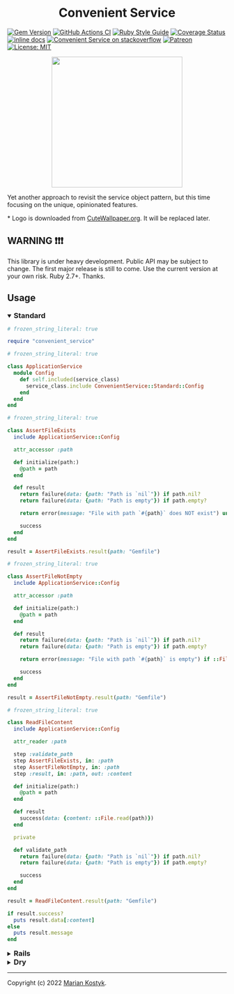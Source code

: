 <!-- header:start -->
<!-- TODO: Remove html to display in YARD with commonmark -->
<h1 align="center">
  Convenient Service
</h1>
<!-- header:end -->

<!-- badges:start -->
[![Gem Version](https://badge.fury.io/rb/convenient_service.svg)](https://rubygems.org/gems/convenient_service) [![GitHub Actions CI](https://github.com/marian13/convenient_service/actions/workflows/ci.yml/badge.svg?branch=main)](https://github.com/marian13/convenient_service/actions/workflows/ci.yml) [![Ruby Style Guide](https://img.shields.io/badge/code_style-standard-brightgreen.svg)](https://github.com/testdouble/standard) [![Coverage Status](https://coveralls.io/repos/github/marian13/convenient_service/badge.svg)](https://coveralls.io/github/marian13/convenient_service?branch=main) [![inline docs](http://inch-ci.org/github/marian13/convenient_service.svg?branch=main)](http://inch-ci.org/github/marian13/convenient_service)
[![Convenient Service on stackoverflow](https://img.shields.io/badge/stackoverflow-community-orange.svg?logo=stackoverflow)](https://stackoverflow.com/tags/convenient-service)
[![Patreon](https://img.shields.io/badge/patreon-donate-orange.svg)](https://www.patreon.com/user?u=31435716&fan_landing=true)
[![License: MIT](https://img.shields.io/badge/license-MIT-yellow.svg)](https://opensource.org/licenses/MIT)
<!-- badges:end -->

<!-- logo:start -->
<!-- TODO: Remove html to display in YARD with commonmark -->
<p align="center">
  <img src="https://raw.githubusercontent.com/marian13/convenient_service/main/logo.png" width="300">
</p>
<!-- logo:end -->

<!-- general_description:start -->
Yet another approach to revisit the service object pattern, but this time focusing on the unique, opinionated features.

\* Logo is downloaded from [CuteWallpaper.org](https://cutewallpaper.org/24/cartoon-diamond-png/2703010921.html). It will be replaced later.
<!-- general_description:end -->

<!-- warning:start -->
## WARNING ❗❗❗

This library is under heavy development. Public API may be subject to change. The first major release is still to come. Use the current version at your own risk. Ruby 2.7+. Thanks.
<!-- features:end -->
<!-- warning:end -->

<!-- usage:start -->
## Usage

<details open>
  <summary>
    <!-- NOTE: style does NOT work in GitHub -->
    <h3 style="display: inline-block; margin-top: 0; margin-bottom: 0;">
      Standard
    </h3>
  </summary>

  ```ruby
  # frozen_string_literal: true

  require "convenient_service"
  ```

  ```ruby
  # frozen_string_literal: true

  class ApplicationService
    module Config
      def self.included(service_class)
        service_class.include ConvenientService::Standard::Config
      end
    end
  end
  ```

  ```ruby
  # frozen_string_literal: true

  class AssertFileExists
    include ApplicationService::Config

    attr_accessor :path

    def initialize(path:)
      @path = path
    end

    def result
      return failure(data: {path: "Path is `nil`"}) if path.nil?
      return failure(data: {path: "Path is empty"}) if path.empty?

      return error(message: "File with path `#{path}` does NOT exist") unless ::File.exist?(path)

      success
    end
  end
  ```

  ```ruby
  result = AssertFileExists.result(path: "Gemfile")
  ```

  ```ruby
  # frozen_string_literal: true

  class AssertFileNotEmpty
    include ApplicationService::Config

    attr_accessor :path

    def initialize(path:)
      @path = path
    end

    def result
      return failure(data: {path: "Path is `nil`"}) if path.nil?
      return failure(data: {path: "Path is empty"}) if path.empty?

      return error(message: "File with path `#{path}` is empty") if ::File.zero?(path)

      success
    end
  end
  ```

  ```ruby
  result = AssertFileNotEmpty.result(path: "Gemfile")
  ```

  ```ruby
  # frozen_string_literal: true

  class ReadFileContent
    include ApplicationService::Config

    attr_reader :path

    step :validate_path
    step AssertFileExists, in: :path
    step AssertFileNotEmpty, in: :path
    step :result, in: :path, out: :content

    def initialize(path:)
      @path = path
    end

    def result
      success(data: {content: ::File.read(path)})
    end

    private

    def validate_path
      return failure(data: {path: "Path is `nil`"}) if path.nil?
      return failure(data: {path: "Path is empty"}) if path.empty?

      success
    end
  end
  ```

  ```ruby
  result = ReadFileContent.result(path: "Gemfile")

  if result.success?
    puts result.data[:content]
  else
    puts result.message
  end
  ```
</details>

<details>
  <summary>
    <!-- NOTE: style does NOT work in GitHub -->
    <h3 style="display: inline-block; margin-top: 0; margin-bottom: 0;">
      Rails
    </h3>
  </summary>

  ```ruby
  # frozen_string_literal: true

  ##
  # NOTE: Minimal `active_model` version - `5.2.0`.
  #
  require "active_model"

  require "convenient_service"

  ConvenientService.require_assigns_attributes_in_constructor_using_active_model_attribute_assignment
  ConvenientService.require_has_attributes_using_active_model_attributes
  ConvenientService.require_has_result_params_validations_using_active_model_validations
  ```

  ```ruby
  # frozen_string_literal: true

  class RailsService
    module Config
      def self.included(service_class)
        service_class.class_exec do
          ##
          # Replace to `include ConvenientService::Standard::UncommitedConfig` in Ruby 2.7.
          #
          include ConvenientService::Standard::Config

          ##
          # NOTE: `AssignsAttributesInConstructor::UsingActiveModelAttributeAssignment` plugin.
          #
          concerns do
            use ConvenientService::Plugins::Common::AssignsAttributesInConstructor::UsingActiveModelAttributeAssignment::Concern
          end

          middlewares method: :initialize do
            use ConvenientService::Plugins::Common::AssignsAttributesInConstructor::UsingActiveModelAttributeAssignment::Middleware
          end

          ##
          # NOTE: `HasAttributes::UsingActiveModelAttributes` plugin.
          #
          concerns do
            use ConvenientService::Plugins::Common::HasAttributes::UsingActiveModelAttributes::Concern
          end

          ##
          # NOTE: `HasResultParamsValidations::UsingActiveModelValidations` plugin.
          #
          concerns do
            use ConvenientService::Plugins::Service::HasResultParamsValidations::UsingActiveModelValidations::Concern
          end

          middlewares method: :result do
            use ConvenientService::Plugins::Service::HasResultParamsValidations::UsingActiveModelValidations::Middleware
          end

          # commit_config! # Uncomment in Ruby 2.7.
        end
      end
    end
  end
  ```

  ```ruby
  # frozen_string_literal: true

  class AssertFileExists
    include RailsService::Config

    attribute :path, :string

    validates :path, presence: true

    def result
      return error(message: "File with path `#{path}` does NOT exist") unless ::File.exist?(path)

      success
    end
  end
  ```

  ```ruby
  result = AssertFileExists.result(path: "Gemfile")
  ```

  ```ruby
  # frozen_string_literal: true

  class AssertFileNotEmpty
    include RailsService::Config

    attribute :path, :string

    validates :path, presence: true

    def result
      return error(message: "File with path `#{path}` is empty") if ::File.zero?(path)

      success
    end
  end
  ```

  ```ruby
  result = AssertFileNotEmpty.result(path: "Gemfile")
  ```

  ```ruby
  # frozen_string_literal: true

  class ReadFileContent
    include RailsService::Config

    attribute :path, :string

    validates :path, presence: true

    step AssertFileExists, in: :path
    step AssertFileNotEmpty, in: :path
    step :result, in: :path, out: :content

    def result
      success(data: {content: ::File.read(path)})
    end
  end
  ```

  ```ruby
  result = ReadFileContent.result(path: "Gemfile")

  if result.success?
    puts result.data[:content]
  else
    puts result.message
  end
  ```
</details>

<details>
  <summary>
    <!-- NOTE: style does NOT work in GitHub -->
    <h3 style="display: inline-block; margin-top: 0; margin-bottom: 0;">
      Dry
    </h3>
  </summary>

  ```ruby
  # frozen_string_literal: true

  ##
  # NOTE: Minimal `dry-initializer` version - `3.0.0`.
  #
  require "dry-initializer"

  ##
  # NOTE: Minimal `dry-validation` version - `1.5.0`.
  #
  require "dry-validation"

  require "convenient_service"

  ConvenientService.require_assigns_attributes_in_constructor_using_dry_initializer
  ConvenientService.require_has_result_params_validations_using_dry_validation
  ```

  ```ruby
  class DryService
    module Config
      def self.included(service_class)
        service_class.class_exec do
          ##
          # Replace to `include ConvenientService::Standard::UncommitedConfig` in Ruby 2.7.
          #
          include ConvenientService::Standard::Config

          ##
          # NOTE: `AssignsAttributesInConstructor::UsingDryInitializer` plugin.
          #
          concerns do
            use ConvenientService::Plugins::Common::AssignsAttributesInConstructor::UsingDryInitializer::Concern
          end

          ##
          # NOTE: `HasResultParamsValidations::UsingDryValidation` plugin.
          #
          concerns do
            use ConvenientService::Plugins::Service::HasResultParamsValidations::UsingDryValidation::Concern
          end

          middlewares method: :result do
            use ConvenientService::Plugins::Service::HasResultParamsValidations::UsingDryValidation::Middleware
          end

          # commit_config! # Uncomment in Ruby 2.7.
        end
      end
    end
  end
  ```

  ```ruby
  # frozen_string_literal: true

  class AssertFileExists
    include DryService::Config

    option :path

    contract do
      schema do
        required(:path).value(:string)
      end
    end

    def result
      return error(message: "File with path `#{path}` does NOT exist") unless ::File.exist?(path)

      success
    end
  end
  ```

  ```ruby
  result = AssertFileExists.result(path: "Gemfile")
  ```

  ```ruby
  # frozen_string_literal: true

  class AssertFileNotEmpty
    include DryService::Config

    option :path

    contract do
      schema do
        required(:path).value(:string)
      end
    end

    def result
      return error(message: "File with path `#{path}` is empty") if ::File.zero?(path)

      success
    end
  end
  ```

  ```ruby
  result = AssertFileNotEmpty.result(path: "Gemfile")
  ```

  ```ruby
  # frozen_string_literal: true

  class ReadFileContent
    include DryService::Config

    option :path

    contract do
      schema do
        required(:path).value(:string)
      end
    end

    step AssertFileExists, in: :path
    step AssertFileNotEmpty, in: :path
    step :result, in: :path, out: :content

    def result
      success(data: {content: ::File.read(path)})
    end
  end
  ```

  ```ruby
  result = ReadFileContent.result(path: "Gemfile")

  if result.success?
    puts result.data[:content]
  else
    puts result.message
  end
  ```
</details>
<!-- usage:end -->

---

<!-- author:start -->
Copyright (c) 2022 [Marian Kostyk](http://mariankostyk.com).
<!-- author:end -->

